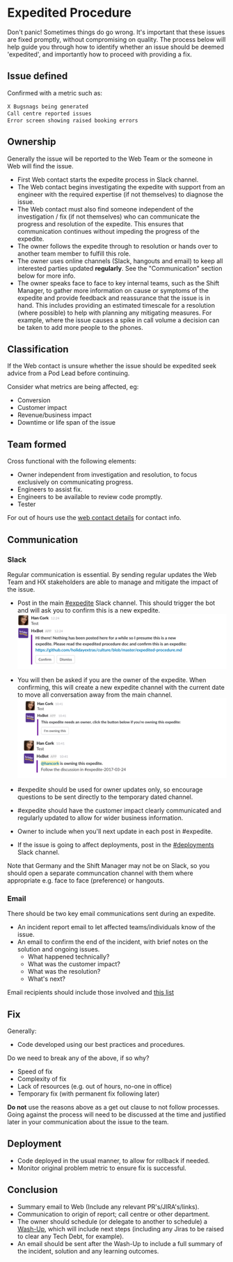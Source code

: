 # Expedited Procedure

Don't panic! Sometimes things do go wrong. It's important that these issues are fixed promptly, without compromising on quality. The process below will help guide you through how to identify whether an issue should be deemed 'expedited', and importantly how to proceed with providing a fix.

## Issue defined

Confirmed with a metric such as:

    X Bugsnags being generated
    Call centre reported issues
    Error screen showing raised booking errors

## Ownership

Generally the issue will be reported to the Web Team or the someone in Web will find the issue.

* First Web contact starts the expedite process in Slack channel.
* The Web contact begins investigating the expedite with support from an engineer with the required expertise (if not themselves) to diagnose the issue. 
* The Web contact must also find someone independent of the investigation / fix (if not themselves) who can communicate the progress and resolution of the expedite. This ensures that communication continues without impeding the progress of the expedite.
* The owner follows the expedite through to resolution or hands over to another team member to fulfill this role.
* The owner uses online channels (Slack, hangouts and email) to keep all interested parties updated **regularly**. See the "Communication" section below for more info.
* The owner speaks face to face to key internal teams, such as the Shift Manager, to gather more information on cause or symptoms of the expedite and provide feedback and reassurance that the issue is in hand. This includes providing an estimated timescale for a resolution (where possible) to help with planning any mitigating measures. For example, where the issue causes a spike in call volume a decision can be taken to add more people to the phones.



## Classification

If the Web contact is unsure whether the issue should be expedited seek advice from a Pod Lead before continuing.

Consider what metrics are being affected, eg:

* Conversion
* Customer impact
* Revenue/business impact
* Downtime or life span of the issue

## Team formed

Cross functional with the following elements:

* Owner independent from investigation and resolution, to focus exclusively on communicating progress.
* Engineers to assist fix.
* Engineers to be available to review code promptly.
* Tester

For out of hours use the [web contact details](https://docs.google.com/spreadsheets/d/1mYaqoZzzDJI_RcTtlYTpzMM85bV_2AbwUsQSGPa6Jxs/edit) for contact info.

## Communication

### Slack

Regular communication is essential. By sending regular updates the Web Team and HX stakeholders are able to manage and mitigate the impact of the issue. 

* Post in the main [#expedite](https://holidayextras.slack.com/messages/expedite/) Slack channel. This should trigger the bot and will ask you to confirm this is a new expedite.
![](/images/expedited-procedure/new_expedite.png)

* You will then be asked if you are the owner of the expedite. When confirming, this will create a new expedite channel with the current date to move all conversation away from the main channel.
![](/images/expedited-procedure/owning_expedite.png)

* #expedite should be used for owner updates only, so encourage questions to be sent directly to the temporary dated channel. 
* #expedite should have the customer impact clearly communicated and regularly updated to allow for wider business information.
* Owner to include when you'll next update in each post in #expedite.
* If the issue is going to affect deployments, post in the [#deployments](https://holidayextras.slack.com/messages/deployments/) Slack channel.

Note that Germany and the Shift Manager may not be on Slack, so you should open a separate communcation channel with them where appropriate e.g. face to face (preference) or hangouts.

### Email

There should be two key email communications sent during an expedite. 

* An incident report email to let affected teams/individuals know of the issue.
* An email to confirm the end of the incident, with brief notes on the solution and ongoing issues.
	* What happened technically? 
	* What was the customer impact? 
	* What was the resolution?
	* What's next?

Email recipients should include those involved and [this list](https://docs.google.com/a/holidayextras.com/spreadsheets/d/1I0dkaNqEv7_eQ-eRYLZ5cKY51HLz6x2wWCxYokmgps8/edit?usp=sharing)

## Fix

Generally:

* Code developed using our best practices and procedures.

Do we need to break any of the above, if so why?

* Speed of fix
* Complexity of fix
* Lack of resources (e.g. out of hours, no-one in office)
* Temporary fix (with permanent fix following later)

**Do not** use the reasons above as a get out clause to not follow processes. Going against the process will need to be discussed at the time and justified later in your communication about the issue to the team.

## Deployment

* Code deployed in the usual manner, to allow for rollback if needed.
* Monitor original problem metric to ensure fix is successful.

## Conclusion

* Summary email to Web (Include any relevant PR's/JIRA's/links).
* Communication to origin of report; call centre or other department.
* The owner should schedule (or delegate to another to schedule) a [Wash-Up](https://github.com/holidayextras/culture/blob/master/Blameless-Postmortems.md), which will include next steps (including any Jiras to be raised to clear any Tech Debt, for example).
* An email should be sent after the Wash-Up to include a full summary of the incident, solution and any learning outcomes.

